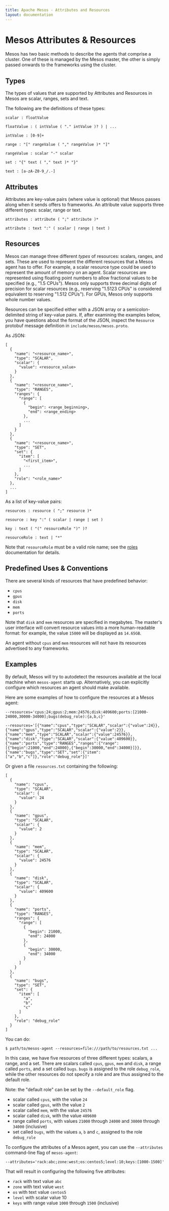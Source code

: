```yaml
---
title: Apache Mesos - Attributes and Resources
layout: documentation
---
```


# Mesos Attributes & Resources

Mesos has two basic methods to describe the agents that comprise a cluster. One of these is managed by the Mesos master, the other is simply passed onwards to the frameworks using the cluster.

## Types

The types of values that are supported by Attributes and Resources in Mesos are scalar, ranges, sets and text.

The following are the definitions of these types:

    scalar : floatValue

    floatValue : ( intValue ( "." intValue )? ) | ...

    intValue : [0-9]+

    range : "[" rangeValue ( "," rangeValue )* "]"

    rangeValue : scalar "-" scalar

    set : "{" text ( "," text )* "}"

    text : [a-zA-Z0-9_/.-]

## Attributes

Attributes are key-value pairs (where value is optional) that Mesos passes along when it sends offers to frameworks. An attribute value supports three different *types*: scalar, range or text.

    attributes : attribute ( ";" attribute )*

    attribute : text ":" ( scalar | range | text )

## Resources

Mesos can manage three different *types* of resources: scalars, ranges, and sets.  These are used to represent the different resources that a Mesos agent has to offer.  For example, a scalar resource type could be used to represent the amount of memory on an agent. Scalar resources are represented using floating point numbers to allow fractional values to be specified (e.g., "1.5 CPUs"). Mesos only supports three decimal digits of precision for scalar resources (e.g., reserving "1.5123 CPUs" is considered equivalent to reserving "1.512 CPUs"). For GPUs, Mesos only supports whole number values.

Resources can be specified either with a JSON array or a semicolon-delimited string of key-value pairs.  If, after examining the examples below, you have questions about the format of the JSON, inspect the `Resource` protobuf message definition in `include/mesos/mesos.proto`.

As JSON:

    [
      {
        "name": "<resource_name>",
        "type": "SCALAR",
        "scalar": {
          "value": <resource_value>
        }
      },
      {
        "name": "<resource_name>",
        "type": "RANGES",
        "ranges": {
          "range": [
            {
              "begin": <range_beginning>,
              "end": <range_ending>
            },
            ...
          ]
        }
      },
      {
        "name": "<resource_name>",
        "type": "SET",
        "set": {
          "item": [
            "<first_item>",
            ...
          ]
        },
        "role": "<role_name>"
      },
      ...
    ]

As a list of key-value pairs:

    resources : resource ( ";" resource )*

    resource : key ":" ( scalar | range | set )

    key : text ( "(" resourceRole ")" )?

    resourceRole : text | "*"

Note that `resourceRole` must be a valid role name; see the [roles](roles.md) documentation for details.

## Predefined Uses & Conventions

There are several kinds of resources that have predefined behavior:

  - `cpus`
  - `gpus`
  - `disk`
  - `mem`
  - `ports`

Note that `disk` and `mem` resources are specified in megabytes. The master's user interface will convert resource values into a more human-readable format: for example, the value `15000` will be displayed as `14.65GB`.

An agent without `cpus` and `mem` resources will not have its resources advertised to any frameworks.

## Examples

By default, Mesos will try to autodetect the resources available at the local machine when `mesos-agent` starts up. Alternatively, you can explicitly configure which resources an agent should make available.

Here are some examples of how to configure the resources at a Mesos agent:

    --resources='cpus:24;gpus:2;mem:24576;disk:409600;ports:[21000-24000,30000-34000];bugs(debug_role):{a,b,c}'

    --resources='[{"name":"cpus","type":"SCALAR","scalar":{"value":24}},{"name":"gpus","type":"SCALAR","scalar":{"value":2}},{"name":"mem","type":"SCALAR","scalar":{"value":24576}},{"name":"disk","type":"SCALAR","scalar":{"value":409600}},{"name":"ports","type":"RANGES","ranges":{"range":[{"begin":21000,"end":24000},{"begin":30000,"end":34000}]}},{"name":"bugs","type":"SET","set":{"item":["a","b","c"]},"role":"debug_role"}]'

Or given a file `resources.txt` containing the following:

    [
      {
        "name": "cpus",
        "type": "SCALAR",
        "scalar": {
          "value": 24
        }
      },
      {
        "name": "gpus",
        "type": "SCALAR",
        "scalar": {
          "value": 2
        }
      },
      {
        "name": "mem",
        "type": "SCALAR",
        "scalar": {
          "value": 24576
        }
      },
      {
        "name": "disk",
        "type": "SCALAR",
        "scalar": {
          "value": 409600
        }
      },
      {
        "name": "ports",
        "type": "RANGES",
        "ranges": {
          "range": [
            {
              "begin": 21000,
              "end": 24000
            },
            {
              "begin": 30000,
              "end": 34000
            }
          ]
        }
      },
      {
        "name": "bugs",
        "type": "SET",
        "set": {
          "item": [
            "a",
            "b",
            "c"
          ]
        },
        "role": "debug_role"
      }
    ]

You can do:

    $ path/to/mesos-agent --resources=file:///path/to/resources.txt ...

In this case, we have five resources of three different types: scalars, a range, and a set.  There are scalars called `cpus`, `gpus`, `mem` and `disk`, a range called `ports`, and a set called `bugs`. `bugs` is assigned to the role `debug_role`, while the other resources do not specify a role and are thus assigned to the default role.

Note: the "default role" can be set by the `--default_role` flag.

  - scalar called `cpus`, with the value `24`
  - scalar called `gpus`, with the value `2`
  - scalar called `mem`, with the value `24576`
  - scalar called `disk`, with the value `409600`
  - range called `ports`, with values `21000` through `24000` and `30000` through `34000` (inclusive)
  - set called `bugs`, with the values `a`, `b` and `c`, assigned to the role `debug_role`

To configure the attributes of a Mesos agent, you can use the `--attributes` command-line flag of `mesos-agent`:

    --attributes='rack:abc;zone:west;os:centos5;level:10;keys:[1000-1500]'

That will result in configuring the following five attributes:

  - `rack` with text value `abc`
  - `zone` with text value `west`
  - `os` with text value `centos5`
  - `level` with scalar value 10
  - `keys` with range value `1000` through `1500` (inclusive)
